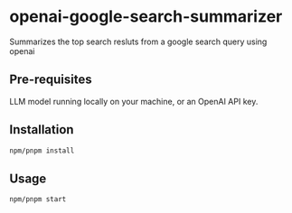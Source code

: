 # openai-google-search-summarizer

Summarizes the top search resluts from a google search query using openai

## Pre-requisites

LLM model running locally on your machine, or an OpenAI API key.

## Installation

```bash
npm/pnpm install
```

## Usage

```bash
npm/pnpm start
```
